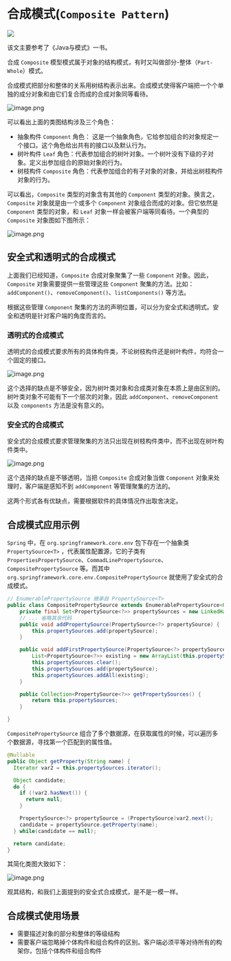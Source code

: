 # 合成模式(`Composite Pattern`)

![](https://picker-oss.oss-cn-beijing.aliyuncs.com/20200206/1f839a9ffc01e3dee2517b2951084111.png_target)

该文主要参考了《Java与模式》一书。

合成 `Composite` 模型模式属于对象的结构模式，有时又叫做部分-整体（`Part-Whole`）模式。

合成模式把部分和整体的关系用树结构表示出来。合成模式使得客户端把一个个单独的成分对象和由它们复合而成的合成对象同等看待。

![image.png](https://picker-oss.oss-cn-beijing.aliyuncs.com/20200207/cb73232edd63ef4e1c5ac9ebddbc9f62.png_target)

可以看出上面的类图结构涉及三个角色：

* 抽象构件 `Component` 角色： 这是一个抽象角色，它给参加组合的对象规定一个接口。这个角色给出共有的接口以及默认行为。
* 树叶构件 `Leaf` 角色：代表参加组合的树叶对象。一个树叶没有下级的子对象。定义出参加组合的原始对象的行为。
* 树枝构件 `Composite` 角色：代表参加组合的有子对象的对象，并给出树枝构件对象的行为。

可以看出，`Composite` 类型的对象含有其他的 `Component` 类型的对象。换言之，`Composite` 对象就是由一个或多个 `Component` 对象组合而成的对象。但它依然是 `Component` 类型的对象，和 `Leaf` 对象一样会被客户端等同看待。一个典型的 `Composite` 对象图如下图所示：

![image.png](https://picker-oss.oss-cn-beijing.aliyuncs.com/20200207/d5143ba5d29f449662e0d63c8653fee6.png_target)

## 安全式和透明式的合成模式

上面我们已经知道，`Composite` 合成对象聚集了一些 `Component` 对象。因此，`Composite` 对象需要提供一些管理这些 `Component` 聚集的方法。比如：`addComponent()`、`removeComponent()`、`listComponents()` 等方法。

根据这些管理 `Component` 聚集的方法的声明位置，可以分为安全式和透明式。安全和透明是针对客户端的角度而言的。

### 透明式的合成模式

透明式的合成模式要求所有的具体构件类，不论树枝构件还是树叶构件，均符合一个固定的接口。

![image.png](https://picker-oss.oss-cn-beijing.aliyuncs.com/20200207/832be9a0f2cbc466dacb9e0699bfd74f.png_target)

这个选择的缺点是不够安全，因为树叶类对象和合成类对象在本质上是由区别的。树叶类对象不可能有下一个层次的对象，因此 `addComponent`、`removeComponent` 以及 `components` 方法是没有意义的。

### 安全式的合成模式

安全式的合成模式要求管理聚集的方法只出现在树枝构件类中，而不出现在树叶构件类中。

![image.png](https://picker-oss.oss-cn-beijing.aliyuncs.com/20200207/351f1cad3a6f8e3a3e728a9be9d389b9.png_target)

这个选择的缺点是不够透明，当把 `Composite` 合成对象当做 `Component` 对象来处理时，客户端是感知不到 `addComponent` 等管理聚集的方法的。

这两个形式各有优缺点，需要根据软件的具体情况作出取舍决定。



## 合成模式应用示例

`Spring` 中，在 `org.springframework.core.env` 包下存在一个抽象类 `PropertySource<T>` ，代表属性配置源，它的子类有 `PropertiesPropertySource`、`CommadLinePropertySource`、`CompositePropertySource` 等。而其中 `org.springframework.core.env.CompositePropertySource`  就使用了安全式的合成模式。

```java
// EnumerablePropertySource 继承自 PropertySource<T>
public class CompositePropertySource extends EnumerablePropertySource<Object> {
    private final Set<PropertySource<?>> propertySources = new LinkedHashSet();
  	// ... 省略其余代码
  	public void addPropertySource(PropertySource<?> propertySource) {
        this.propertySources.add(propertySource);
    }

    public void addFirstPropertySource(PropertySource<?> propertySource) {
        List<PropertySource<?>> existing = new ArrayList(this.propertySources);
        this.propertySources.clear();
        this.propertySources.add(propertySource);
        this.propertySources.addAll(existing);
    }

    public Collection<PropertySource<?>> getPropertySources() {
        return this.propertySources;
    }

}
```

`CompositePropertySource` 组合了多个数据源，在获取属性的时候，可以遍历多个数据源，寻找第一个匹配到的属性值。

```java
@Nullable
public Object getProperty(String name) {
  Iterator var2 = this.propertySources.iterator();

  Object candidate;
  do {
    if (!var2.hasNext()) {
      return null;
    }

    PropertySource<?> propertySource = (PropertySource)var2.next();
    candidate = propertySource.getProperty(name);
  } while(candidate == null);

  return candidate;
}
```

其简化类图大致如下：

![image.png](https://picker-oss.oss-cn-beijing.aliyuncs.com/20200207/197c343f415427b2bf19ff0b65c1514b.png_target)

观其结构，和我们上面提到的安全式合成模式，是不是一模一样。

## 合成模式使用场景

* 需要描述对象的部分和整体的等级结构
* 需要客户端忽略掉个体构件和组合构件的区别。客户端必须平等对待所有的构架你，包括个体构件和组合构件
